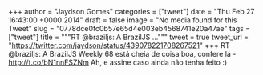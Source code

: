 
+++
author = "Jaydson Gomes"
categories = ["tweet"]
date = "Thu Feb 27 16:43:00 +0000 2014"
draft = false
image = "No media found for this Tweet"
slug = "0778dce0fc0b57e65d4e003eb4568741e20a47ae"
tags = ["tweet"]
title = """RT @braziljs: A BrazilJS ..."""
tweet = true
tweet_url = "https://twitter.com/jaydson/status/439078221708267521"
+++
RT @braziljs: A BrazilJS Weekly 68 está cheia de coisa boa, confere lá - http://t.co/bN1nnFSZNm Ah, e assine caso ainda não tenha feito :)
